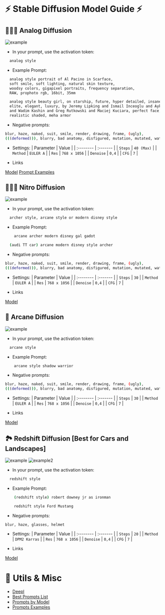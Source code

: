 
# ⚡️ Stable Diffusion Model Guide ⚡️

## 🦹🏼‍♂️ Analog Diffusion
![example](https://huggingface.co/wavymulder/Analog-Diffusion/resolve/main/images/page1.jpg)

- In your prompt, use the activation token: 

```bash
  analog style
```

- Example Prompt:

```bash
  analog style portrait of Al Pacino in Scarface, 
  soft smile, soft lighting, natural skin texture, 
  woodsy colors, gigapixel portraits, frequency separation, 
  RAW, prophoto rgb, 16bit, 35mm
```
```bash
  analog style beauty girl, on starship, future, hyper detailed, insane details, intricate, 
  elite, elegant, luxury, by Jeremy Lipking and Ismail Inceoglu and Aykut Aydogdu and Liam Wong 
  and Wadim Kashin and Greg Rutkowski and Maciej Kuciara, perfect face, fine details, 
  realistic shaded, meha armor
```

- Negative prompts:

```bash
blur, haze, naked, suit, smile, render, drawing, frame, (ugly), 
(((deformed))), blurry, bad anatomy, disfigured, mutation, mutated, watermark, text
```
- Settings:
| Parameter | Value    |
| :-------- | :------- | 
| `Steps`      | `40 (Max)` | 
| `Method`      | `EULER A` | 
| `Res`      | `768 x 1056` | 
| `Denoise`      | `0,4` | 
| `CFG`      | `7` | 

- Links

[Model](https://huggingface.co/wavymulder/Analog-Diffusion)
[Prompt Examples](https://huggingface.co/wavymulder/Analog-Diffusion/resolve/main/parameters_used_examples.txt)







## 👩🏽‍🦰 Nitro Diffusion
![example](https://huggingface.co/nitrosocke/Nitro-Diffusion/resolve/main/nitro-diff-samples-02.jpg)

- In your prompt, use the activation token: 

```bash
  archer style, arcane style or modern disney style 
```

- Example Prompt:

```bash
    arcane archer modern disney gal gadot 
```
```bash
  (audi TT car) arcane modern disney style archer 
```

- Negative prompts:

```bash
blur, haze, naked, suit, smile, render, drawing, frame, (ugly), 
(((deformed))), blurry, bad anatomy, disfigured, mutation, mutated, watermark, text
```
- Settings:
| Parameter | Value    |
| :-------- | :------- | 
| `Steps`      | `30` | 
| `Method`      | `EULER A` | 
| `Res`      | `768 x 1056` | 
| `Denoise`      | `0,4` | 
| `CFG`      | `7` | 

- Links

[Model](https://huggingface.co/nitrosocke/Nitro-Diffusion)

## 🥏 Arcane Diffusion
![example](https://huggingface.co/nitrosocke/Arcane-Diffusion/resolve/main/arcane-v3-samples-01.jpg)

- In your prompt, use the activation token: 

```bash
  arcane style  
```

- Example Prompt:

```bash
    arcane style shadow warrior
```

- Negative prompts:

```bash
blur, haze, naked, suit, smile, render, drawing, frame, (ugly), 
(((deformed))), blurry, bad anatomy, disfigured, mutation, mutated, watermark, text
```
- Settings:
| Parameter | Value    |
| :-------- | :------- | 
| `Steps`      | `30` | 
| `Method`      | `EULER A` | 
| `Res`      | `768 x 1056` | 
| `Denoise`      | `0,4` | 
| `CFG`      | `7` | 

- Links

[Model](https://huggingface.co/nitrosocke/Arcane-Diffusion)


## 🏞 Redshift Diffusion [Best for Cars and Landscapes]
![example](https://huggingface.co/nitrosocke/redshift-diffusion/resolve/main/images/redshift-diffusion-samples-01s.jpg)
![example2](https://huggingface.co/nitrosocke/redshift-diffusion/resolve/main/images/redshift-diffusion-samples-02s.jpg)

- In your prompt, use the activation token: 

```bash
  redshift style   
```

- Example Prompt:

```bash
    (redshift style) robert downey jr as ironman
```
```bash
    redshift style Ford Mustang
```

- Negative prompts:

```bash
blur, haze, glasses, helmet 
```
- Settings:
| Parameter | Value    |
| :-------- | :------- | 
| `Steps`      | `20` | 
| `Method`      | `DPM2 Karras` | 
| `Res`      | `768 x 1056` | 
| `Denoise`      | `0,4` | 
| `CFG`      | `7` | 

- Links

[Model](https://huggingface.co/nitrosocke/redshift-diffusion)
# 📑 Utils & Misc

- [Deepl](https://www.deepl.com/es/translator)
- [Best Prompts List](https://mpost.io/best-100-stable-diffusion-prompts-the-most-beautiful-ai-text-to-image-prompts/)
- [Prompts by Model](https://prompthero.com/stable-diffusion-prompts)
- [Prompts Examples](https://strikingloo.github.io/stable-diffusion-vs-dalle-2)

